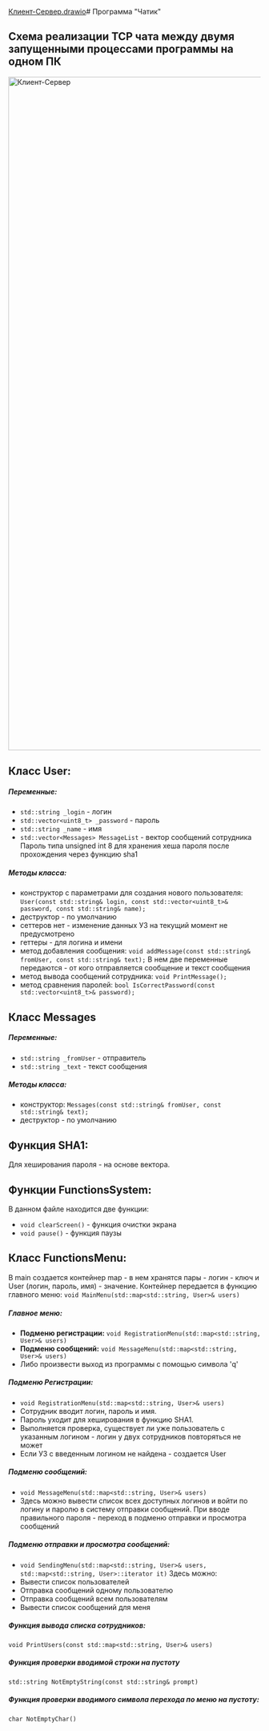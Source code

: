 [Клиент-Сервер.drawio](https://github.com/user-attachments/files/22582299/-.drawio)# Программа "Чатик"
## Схема реализации TCP чата между двумя запущенными процессами программы на одном ПК
<img width="923" height="1346" alt="Клиент-Сервер" src="https://github.com/user-attachments/assets/15d8462b-8806-48e2-a3eb-0b5aee1d874e" />



## Класс User:
##### Переменные:
- `std::string _login` - логин
- `std::vector<uint8_t> _password` - пароль
- `std::string _name` - имя
- `std::vector<Messages> MessageList` - вектор сообщений сотрудника
Пароль типа unsigned int 8 для хранения хеша пароля после прохождения через функцию sha1
##### Методы класса:
- конструктор с параметрами для создания нового пользователя:
  `User(const std::string& login, const std::vector<uint8_t>& password, const std::string& name);`
- деструктор - по умолчанию
- сеттеров нет - изменение данных УЗ на текущий момент не предусмотрено
- геттеры - для логина и имени
- метод добавления сообщения:
  `void addMessage(const std::string& fromUser, const std::string& text);`
  В нем две переменные передаются - от кого отправляется сообщение и текст сообщения
- метод вывода сообщений сотрудника:
  `void PrintMessage();`
- метод сравнения паролей:
  `bool IsCorrectPassword(const std::vector<uint8_t>& password);`
## Класс Messages
##### Переменные:
- `std::string _fromUser` - отправитель
- `std::string _text` - текст сообщения
##### Методы класса:
- конструктор:
  `Messages(const std::string& fromUser, const std::string& text);`
- деструктор - по умолчанию
## Функция SHA1:
Для хеширования пароля - на основе вектора.
## Функции FunctionsSystem:
В данном файле находится две функции:
- `void clearScreen()` - функция очистки экрана
- `void pause()` - функция паузы
## Класс FunctionsMenu:
В main создается контейнер map - в нем хранятся пары - логин - ключ и User (логин, пароль, имя) - значение.
Контейнер передается в функцию главного меню:
`void MainMenu(std::map<std::string, User>& users)`
##### Главное меню:
- **Подменю регистрации:**
  `void RegistrationMenu(std::map<std::string, User>& users)`
- **Подменю сообщений:**
  `void MessageMenu(std::map<std::string, User>& users)`
- Либо произвести выход из программы с помощью символа 'q'
##### Подменю Регистрации:
- `void RegistrationMenu(std::map<std::string, User>& users)`
- Сотрудник вводит логин, пароль и имя.
- Пароль уходит для хеширования в функцию SHA1.
- Выполняется проверка, существует ли уже пользователь с указанным логином - логин у двух сотрудников повторяться не может
- Если УЗ с введенным логином не найдена - создается User
##### Подменю сообщений:
- `void MessageMenu(std::map<std::string, User>& users)`
- Здесь можно вывести список всех доступных логинов и войти по логину и паролю в систему отправки сообщений. При вводе правильного пароля - переход в подменю отправки и просмотра сообщений
##### Подменю отправки и просмотра сообщений:
- `void SendingMenu(std::map<std::string, User>& users, std::map<std::string, User>::iterator it)`
Здесь можно:
- Вывести список пользователей
- Отправка сообщений одному пользователю
- Отправка сообщений всем пользователям
- Вывести список сообщений для меня
##### Функция вывода списка сотрудников:
`void PrintUsers(const std::map<std::string, User>& users)`
##### Функция проверки вводимой строки на пустоту
`std::string NotEmptyString(const std::string& prompt)`
##### Функция проверки вводимого символа перехода по меню на пустоту:
`char NotEmptyChar()`
